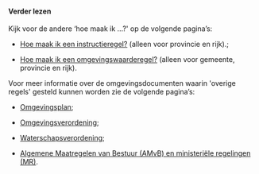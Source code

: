 ﻿#### Verder lezen

Kijk voor de andere ‘hoe maak ik …?' op de volgende pagina’s:

-   [Hoe maak ik een instructieregel?](https://wegwijzerstoptpod.nl/hoe-maak-ik-een-instructieregel) (alleen voor provincie en rijk).;

-   [Hoe maak ik een
    omgevingswaarderegel?](https://wegwijzerstoptpod.nl/hoe-maak-ik-een-omgevingswaarderegel)
    (alleen voor gemeente, provincie en rijk).

Voor meer informatie over de omgevingsdocumenten waarin 'overige regels' gesteld
kunnen worden zie de volgende pagina’s:

-   [Omgevingsplan](https://wegwijzerstoptpod.nl/omgevingsplan);

-   [Omgevingsverordening](https://wegwijzerstoptpod.nl/omgevingsverordening);

-   [Waterschapsverordening](https://wegwijzerstoptpod.nl/waterschapsverordening);

-   [Algemene Maatregelen van Bestuur (AMvB) en ministeriële regelingen (MR)](https://wegwijzerstoptpod.nl/amvb-mr).
